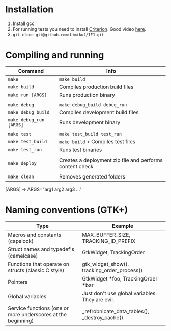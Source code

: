 # Installation
1. Install gcc
2. For running tests you need to install [Criterion](https://github.com/Snaipe/Criterion). Good video [here](https://www.youtube.com/watch?v=p-gi6ukMBPY).
3. `git clone git@github.com:Limikul/IFJ.git`

# Compiling and running
| Command                   | Info                                                      |
| ------------------------- | --------------------------------------------------------- |
| `make`                    | `make build`                                              |
| `make build`              | Compiles production build files                           |
| `make run [ARGS]`         | Runs production binary                                    |
|||
| `make debug`              | `make debug_build debug_run`                              |
| `make debug_build`        | Compiles development build files                          |
| `make debug_run [ARGS]`   | Runs development binary                                   |
|||
| `make test`               | `make test_build test_run`                                |
| `make test_build`         | `make build` + Compiles test files                        |
| `make test_run`           | Runs test binaries                                        |
|||
| `make deploy`             | Creates a deployment zip file and performs content check |
|||
| `make clean`              | Removes generated folders                                 |

[ARGS] -> ARGS="arg1 arg2 arg3 ..."

# Naming conventions (GTK+)
| Type                                                         | Example                                            |
| ------------------------------------------------------------ | -------------------------------------------------- |
| Macros and constants (capslock)                              | MAX_BUFFER_SIZE, TRACKING_ID_PREFIX                |
| Struct names and typedef's (camelcase)                       | GtkWidget, TrackingOrder                           |
| Functions that operate on structs (classic C style)          | gtk_widget_show(), tracking_order_process()        |
| Pointers                                                     | GtkWidget *foo, TrackingOrder *bar                 |
| Global variables                                             | Just don't use global variables. They are evil.    |
| Service functions (one or more underscores at the beginning) | _refrobnicate_data_tables(), _destroy_cache()      |
